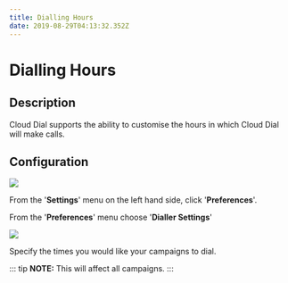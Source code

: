 ```yaml
---
title: Dialling Hours
date: 2019-08-29T04:13:32.352Z
---
```

# Dialling Hours

## Description

Cloud Dial supports the ability to customise the hours in which Cloud Dial will make calls.

## Configuration

<img style="width: auto; height: auto;" src="/images/clouddial-customagent-1.png">

From the '**Settings**' menu on the left hand side, click '**Preferences**'.

From the '**Preferences**' menu choose '**Dialler Settings**'

<img style="width: auto; height: auto;" src="/images/diallier_hours.png">

Specify the times you would like your campaigns to dial. 

::: tip
**NOTE:** This will affect all campaigns.
:::

